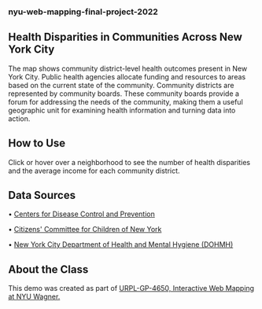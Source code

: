 ### nyu-web-mapping-final-project-2022
## Health Disparities in Communities Across New York City
The map shows community district-level health outcomes present in New York City. Public health agencies allocate funding and resources to areas based on the current state of the community.
Community districts are represented by community boards. These community boards provide a forum for addressing the needs of the community, making them a useful geographic unit for examining health information and turning data into action.

## How to Use
Click or hover over a neighborhood to see the number of health disparities and the average income for each community district.

## Data Sources
• [Centers for Disease Control and Prevention](https://www.cdc.gov/pcd/issues/2020/19_0325a.htm#1)
  
• [Citizens' Committee for Children of New York](https://data.cccnewyork.org/data/table/66/median-incomes#66/107/62/a/a)
  
• [New York City Department of Health and Mental Hygiene (DOHMH)](https://www1.nyc.gov/site/doh/data/data-publications/profiles.page)

## About the Class
This demo was created as part of [URPL-GP-4650, Interactive Web Mapping at NYU Wagner.](https://wagner.nyu.edu/education/courses/advanced-gis-interactive-web-mapping-and-spatial-data-visualization)
